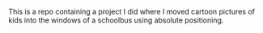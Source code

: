 This is a repo containing a project I did where I moved cartoon pictures of kids into the windows of a schoolbus using absolute positioning.
